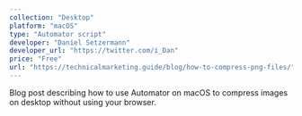 ```yaml
---
collection: "Desktop"
platform: "macOS"
type: "Automator script"
developer: "Daniel Setzermann"
developer_url: "https://twitter.com/i_Dan"
price: "Free"
url: "https://technicalmarketing.guide/blog/how-to-compress-png-files/"
---
```


Blog post describing how to use Automator on macOS to compress images on desktop without using your browser.

